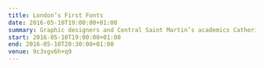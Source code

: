 ```yaml
---
title: London’s First Fonts
date: 2016-05-10T19:00:00+01:00
summary: Graphic designers and Central Saint Martin’s academics Catherine Dixon and Phil Bains explore the importance of lettering from a designer’s point of view. Discover what the London Underground looked like before the introduction of Johnston’s typeface and the impact his font design had on the look and feel of London travel.
start: 2016-05-10T19:00:00+01:00
end: 2016-05-10T20:30:00+01:00
venue: 9c3xgv6h+q9
---
```

